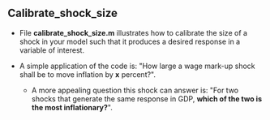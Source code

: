 

## Calibrate\_shock\_size

  - File **calibrate_shock_size.m** illustrates how to calibrate the size of a shock in your model such that it produces 
    a desired response in a variable of interest.
  
  - A simple application of the code is: "How large a wage mark-up shock shall be to move inflation by **x** percent?".
  
    - A more appealing question this shock can answer is: "For two shocks that generate the same response in GDP, **which of the two is the most inflationary?**".

